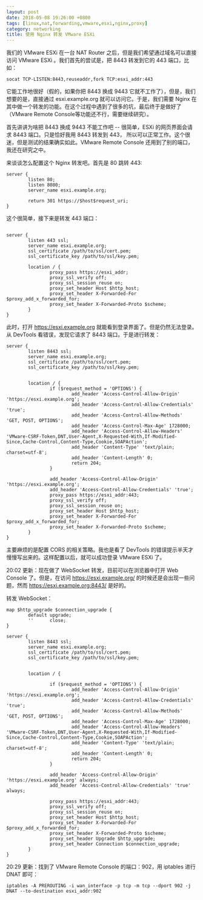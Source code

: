 ```yaml
---
layout: post
date: 2018-05-08 19:26:00 +0800
tags: [linux,nat,forwarding,vmware,esxi,nginx,proxy]
category: networking
title: 使用 Nginx 转发 VMware ESXi
---
```


我们的 VMware ESXi 在一台 NAT Router 之后，但是我们希望通过域名可以直接访问 VMware ESXi 。我们首先的尝试是，把 8443 转发到它的 443 端口，比如：

```shell
socat TCP-LISTEN:8443,reuseaddr,fork TCP:esxi_addr:443
```

它能工作地很好（假的，如果你把 8443 换成 9443 它就不工作了），但是，我们想要的是，直接通过 esxi.example.org 就可以访问它。于是，我们需要 Nginx 在其中做一个转发的功能。在这个过程中遇到了很多的坑，最后终于是做好了 （VMware Remote Console等功能还不行，需要继续研究）。

首先讲讲为啥把 8443 换成 9443 不能工作吧 -- 很简单，ESXi 的网页界面会请求 8443 端口。只是恰好我用 8443 转发到 443， 所以可以正常工作。这个很迷，但是测试的结果确实如此。VMware Remote Console 还用到了别的端口，我还在研究之中。

来谈谈怎么配置这个 Nginx 转发吧。首先是 80 跳转 443:
```
server {
        listen 80;
        listen 8080;
        server_name esxi.example.org;

        return 301 https://$host$request_uri;
}
```

这个很简单，接下来是转发 443 端口：
```

server {
        listen 443 ssl;
        server_name esxi.example.org;
        ssl_certificate /path/to/ssl/cert.pem;
        ssl_certificate_key /path/to/ssl/key.pem;

        location / {
                proxy_pass https://esxi_addr;
                proxy_ssl_verify off;
                proxy_ssl_session_reuse on;
                proxy_set_header Host $http_host;
                proxy_set_header X-Forwarded-For $proxy_add_x_forwarded_for;
                proxy_set_header X-Forwarded-Proto $scheme;
        }
}
```

此时，打开 https://esxi.example.org 就能看到登录界面了。但是仍然无法登录。从 DevTools 看错误，发现它请求了 8443 端口。于是进行转发：
```
server {
        listen 8443 ssl;
        server_name esxi.example.org;
        ssl_certificate /path/to/ssl/cert.pem;
        ssl_certificate_key /path/to/ssl/key.pem;


        location / {
                if ($request_method = 'OPTIONS') {
                        add_header 'Access-Control-Allow-Origin' 'https://esxi.example.org';
                        add_header 'Access-Control-Allow-Credentials' 'true';
                        add_header 'Access-Control-Allow-Methods' 'GET, POST, OPTIONS';
                        add_header 'Access-Control-Max-Age' 1728000;
                        add_header 'Access-Control-Allow-Headers' 'VMware-CSRF-Token,DNT,User-Agent,X-Requested-With,If-Modified-Since,Cache-Control,Content-Type,Cookie,SOAPAction';
                        add_header 'Content-Type' 'text/plain; charset=utf-8';
                        add_header 'Content-Length' 0;
                        return 204;
                }

                add_header 'Access-Control-Allow-Origin' 'https://esxi.example.org';
                add_header 'Access-Control-Allow-Credentials' 'true';
                proxy_pass https://esxi_addr:443;
                proxy_ssl_verify off;
                proxy_ssl_session_reuse on;
                proxy_set_header Host $http_host;
                proxy_set_header X-Forwarded-For $proxy_add_x_forwarded_for;
                proxy_set_header X-Forwarded-Proto $scheme;
        }
}
```

主要麻烦的是配置 CORS 的相关策略。我也是看了 DevTools 的错误提示半天才慢慢写出来的。这样配置以后，就可以成功登录 VMware ESXi 了。

20:02 更新：现在做了 WebSocket 转发，目前可以在浏览器中打开 Web Console 了。但是，在访问 https://esxi.example.org/ 的时候还是会出现一些问题，然而 https://esxi.example.org:8443/ 是好的。

转发 WebSocket：
```
map $http_upgrade $connection_upgrade {
        default upgrade;
        ''      close;
}

server {
        listen 8443 ssl;
        server_name esxi.example.org;
        ssl_certificate /path/to/ssl/cert.pem;
        ssl_certificate_key /path/to/ssl/key.pem;


        location / {

                if ($request_method = 'OPTIONS') {
                        add_header 'Access-Control-Allow-Origin' 'https://esxi.example.org';
                        add_header 'Access-Control-Allow-Credentials' 'true';
                        add_header 'Access-Control-Allow-Methods' 'GET, POST, OPTIONS';
                        add_header 'Access-Control-Max-Age' 1728000;
                        add_header 'Access-Control-Allow-Headers' 'VMware-CSRF-Token,DNT,User-Agent,X-Requested-With,If-Modified-Since,Cache-Control,Content-Type,Cookie,SOAPAction';
                        add_header 'Content-Type' 'text/plain; charset=utf-8';
                        add_header 'Content-Length' 0;
                        return 204;
                }

                add_header 'Access-Control-Allow-Origin' 'https://esxi.example.org' always;
                add_header 'Access-Control-Allow-Credentials' 'true' always;

                proxy_pass https://esxi_addr:443;
                proxy_ssl_verify off;
                proxy_ssl_session_reuse on;
                proxy_set_header Host $http_host;
                proxy_set_header X-Forwarded-For $proxy_add_x_forwarded_for;
                proxy_set_header X-Forwarded-Proto $scheme;
                proxy_set_header Upgrade $http_upgrade;
                proxy_set_header Connection $connection_upgrade;
        }
}
```

20:29 更新：找到了 VMware Remote Console 的端口：902，用 iptables 进行 DNAT 即可：
```shell
iptables -A PREROUTING -i wan_interface -p tcp -m tcp --dport 902 -j DNAT --to-destination esxi_addr:902
```
